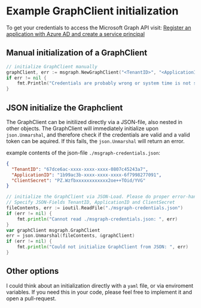 # Example GraphClient initialization

To get your credentials to access the Microsoft Graph API visit: [Register an application with Azure AD and create a service principal](https://docs.microsoft.com/en-us/azure/active-directory/develop/howto-create-service-principal-portal#register-an-application-with-azure-ad-and-create-a-service-principal)

## Manual initialization of a GraphClient

````go
// initialize GraphClient manually
graphClient, err := msgraph.NewGraphClient("<TenantID>", "<ApplicationID>", "<ClientSecret>")
if err != nil {
    fmt.Println("Credentials are probably wrong or system time is not synced: ", err)
}
````

## JSON initialize the Graphclient

The GraphClient can be initilized directly via a JSON-file, also nested in other objects. The GraphClient will immediately initialize upon `json.Unmarshal`, and therefore check if the credentials are valid and a valid token can be aquired. If this fails, the `json.Unmarshal` will return an error.

example contents of the json-file `./msgraph-credentials.json`:
````json
{
  "TenantID": "67dce6ac-xxxx-xxxx-xxxx-0807c45243a7",
  "ApplicationID": "1b99ac3b-xxxx-xxxx-xxxx-6f7998277091",
  "ClientSecret": "PZ.Wzfbxxxxxxxxxxxx2oe++TOid/YVG"
}
````

````go
// initialize the GraphClient via JSON-Load. Please do proper error-handling (!)
// Specify JSON-Fields TenantID, ApplicationID and ClientSecret
fileContents, err := ioutil.ReadFile("./msgraph-credentials.json")
if (err != nil) {
    fmt.println("Cannot read ./msgraph-credentials.json: ", err)
}
var graphClient msgraph.GraphClient
err = json.Unmarshal(fileContents, &graphClient)
if (err != nil) {
    fmt.println("Could not initialize GraphClient from JSON: ", err)
}
````

## Other options

I could think about an initialization directly with a `yaml` file, or via enviroment variables. If you need this in your code, please feel free to implement it and open a pull-request.
